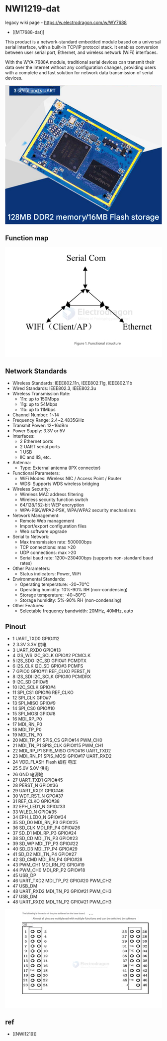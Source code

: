 
# NWI1219-dat

legacy wiki page - https://w.electrodragon.com/w/WY7688

- [[MT7688-dat]]

This product is a network-standard embedded module based on a universal serial interface, with a built-in TCP/IP protocol stack. It enables conversion between user serial port, Ethernet, and wireless network (WiFi) interfaces.

With the WYA-7688A module, traditional serial devices can transmit their data over the Internet without any configuration changes, providing users with a complete and fast solution for network data transmission of serial devices.


![](2025-08-06-17-55-31.png)

## Function map 

![](2025-08-06-17-55-58.png)


## Network Standards
* Wireless Standards: IEEE802.11n, IEEE802.11g, IEEE802.11b
* Wired Standards: IEEE802.3, IEEE802.3u
* Wireless Transmission Rate:
  * 11n: up to 150Mbps
  * 11g: up to 54Mbps
  * 11b: up to 11Mbps
* Channel Number: 1~14
* Frequency Range: 2.4~2.4835GHz
* Transmit Power: 12~16dBm
* Power Supply: 3.3V or 5V
* Interfaces:
  * 2 Ethernet ports
  * 2 UART serial ports
  * 1 USB
  * IIC and IIS, etc.
* Antenna:
  * Type: External antenna (IPX connector)
* Functional Parameters:
  * WiFi Modes: Wireless NIC / Access Point / Router
  * WDS: Supports WDS wireless bridging
* Wireless Security:
  * Wireless MAC address filtering
  * Wireless security function switch
  * 64/128/152-bit WEP encryption
  * WPA-PSK/WPA2-PSK, WPA/WPA2 security mechanisms
* Network Management:
  * Remote Web management
  * Import/export configuration files
  * Web software upgrade
* Serial to Network:
  * Max transmission rate: 500000bps
  * TCP connections: max >20
  * UDP connections: max >20
  * Serial baud rate: 1200~230400bps (supports non-standard baud rates)
* Other Parameters:
  * Status indicators: Power, WiFi
* Environmental Standards:
  * Operating temperature: -20~70°C
  * Operating humidity: 10%-90% RH (non-condensing)
  * Storage temperature: -40~80°C
  * Storage humidity: 5%-90% RH (non-condensing)
* Other Features:
  * Selectable frequency bandwidth: 20MHz, 40MHz, auto


## Pinout

- 1 UART_TXD0 GPIO#12
- 2 3.3V 3.3V 供电
- 3 UART_RXD0 GPIO#13
- 4 I2S_WS I2C_SCLK GPIO#2 PCMCLK
- 5 I2S_SDO I2C_SD GPIO#1 PCMDTX
- 6 I2S_CLK I2C_SD GPIO#3 PCMFS
- 7 GPIO0 GPIO#11 REF_CLKO PERST_N
- 8 I2S_SDI I2C_SCLK GPIO#0 PCMDRX
- 9 I2C_SD GPIO#5
- 10 I2C_SCLK GPIO#4
- 11 SPI_CS1 GPIO#6 REF_CLKO
- 12 SPI_CLK GPO#7
- 13 SPI_MISO GPIO#9
- 14 SPI_CS0 GPIO#10
- 15 SPI_MOSI GPIO#8
- 16 MDI_RP_P0
- 17 MDI_RN_P0
- 18 MDI_TP_P0
- 19 MDI_TN_P0
- 20 MDI_TP_P1 SPIS_CS GPIO#14 PWM_CH0
- 21 MDI_TN_P1 SPIS_CLK GPIO#15 PWM_CH1
- 22 MDI_RP_P1 SPIS_MISO GPIO#16 UART_TXD2
- 23 MDI_RN_P1 SPIS_MOSI GPIO#17 UART_RXD2
- 24 VDD_FLASH Flash 编程 电压
- 25 5.0V 5.0V 供电
- 26 GND 电源地
- 27 UART_TXD1 GPIO#45
- 28 PERST_N GPIO#36
- 29 UART_RXD1 GPIO#46
- 30 WDT_RST_N GPO#37
- 31 REF_CLKO GPIO#38
- 32 EPH_LED1_N GPIO#33
- 33 WLED_N GPIO#35
- 34 EPH_LED0_N GPIO#34
- 35 SD_D0 MDI_RN_P3 GPIO#25
- 36 SD_CLK MDI_RP_P4 GPIO#26
- 37 SD_D1 MDI_RP_P3 GPIO#24
- 38 SD_CD MDI_TN_P3 GPIO#23
- 39 SD_WP MDI_TP_P3 GPIO#22
- 40 SD_D3 MDI_TP_P4 GPIO#29
- 41 SD_D2 MDI_TN_P4 GPIO#27
- 42 SD_CMD MDI_RN_P4 GPIO#28
- 43 PWM_CH1 MDI_RN_P2 GPIO#19
- 44 PWM_CH0 MDI_RP_P2 GPIO#18
- 45 USB_DP
- 46 UART_TXD2 MDI_TP_P2 GPIO#20 PWM_CH2
- 47 USB_DM
- 48 UART_RXD2 MDI_TN_P2 GPIO#21 PWM_CH3
- 47 USB_DM
- 48 UART_RXD2 MDI_TN_P2 GPIO#21 PWM_CH3

![](2025-08-06-17-59-02.png)




## ref 

- [[NWI1219]]